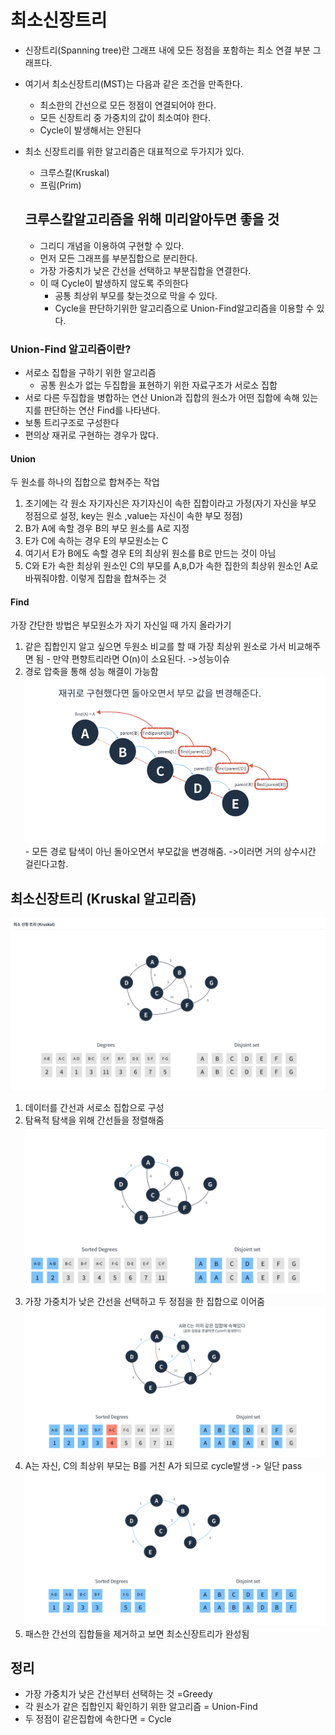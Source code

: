# 최소신장트리
* 신장트리(Spanning tree)란 그래프 내에 모든 정점을 포함하는 최소 연결 부분 그래프다.
* 여기서 최소신장트리(MST)는 다음과 같은 조건을 만족한다.
  * 최소한의 간선으로 모든 정점이 연결되어야 한다.
  * 모든 신장트리 중 가중치의 값이 최소여야 한다.
  * Cycle이 발생해서는 안된다
* 최소 신장트리를 위한 알고리즘은 대표적으로 두가지가 있다.
  * 크루스칼(Kruskal)
  * 프림(Prim)

  ## 크루스칼알고리즘을 위해 미리알아두면 좋을 것
  * 그리디 개념을 이용하여 구현할 수 있다.
  * 먼저 모든 그래프를 부분집합으로 분리한다.
  * 가장 가중치가 낮은 간선을 선택하고 부분집합을 연결한다.
  * 이 때 Cycle이 발생하지 않도록 주의한다
    * 공통 최상위 부모를 찾는것으로 막을 수 있다.
    * Cycle을 판단하기위한 알고리즘으로 Union-Find알고리즘을 이용할 수 있다.

### Union-Find 알고리즘이란?
  * 서로소 집합을 구하기 위한 알고리즘
    * 공통 원소가 없는 두집합을 표현하기 위한 자료구조가 서로소 집합
  * 서로 다른 두집합을 병합하는 연산 Union과 집합의 원소가 어떤 집합에 속해 있는지를
  판단하는 연산 Find를 나타낸다.
  * 보통 트리구조로 구성한다
  * 편의상 재귀로 구현하는 경우가 많다.

  #### Union
  두 원소를 하나의 집합으로 합쳐주는 작업
  1. 초기에는 각 원소 자기자신은 자기자신이 속한 집합이라고 가정(자기 자신을 부모 정점으로 설정, key는 원소 ,value는 자신이 속한 부모 정점)
  2. B가 A에 속할 경우 B의 부모 원소를 A로 지정
  3. E가 C에 속하는 경우 E의 부모원소는 C
  4. 여기서 E가 B에도 속할 경우 E의 최상위 원소를 B로 만드는 것이 아님
  5. C와 E가 속한 최상위 원소인 C의 부모를 A,`B`,D가 속한 집한의 최상위 원소인 A로 바꿔줘야함. 이렇게 집합을 합쳐주는 것

  #### Find
  가장 간단한 방법은 부모원소가 자기 자신일 때 가지 올라가기
  1. 같은 집합인지 알고 싶으면 두원소 비교를 할 때 가장 최상위 원소로 가서 비교해주면 됨
    - 만약 편향트리라면 O(n)이 소요된다. ->성능이슈
  2. 경로 압축을 통해 성능 해결이 가능함
  ![경로압축](./경로압축.png)
    - 모든 경로 탐색이 아닌 돌아오면서 부모값을 변경해줌. ->이러면 거의 상수시간 걸린다고함.


  ## 최소신장트리 (Kruskal 알고리즘)
  ![간선과서로소](./간선과서로소.png)
  1. 데이터를 간선과 서로소 집합으로 구성
  2. 탐욕적 탐색을 위해 간선들을 정렬해줌
  ![연결](./연결.png)
  3. 가장 가중치가 낮은 간선을  선택하고 두 정점을 한 집합으로 이어줌
  ![사이클](./사이클.png)
  4. A는 자신, C의 최상위 부모는 B를 거친 A가 되므로 cycle발생 -> 일단 pass
  ![완성](./완성.png)
  5. 패스한 간선의 집합들을 제거하고 보면 최소신장트리가 완성됨


## 정리
* 가장 가중치가 낮은 간선부터 선택하는 것 =Greedy
* 각 원소가 같은 집합인지 확인하기 위한 알고리즘 = Union-Find
* 두 정점이 같은집합에 속한다면 = Cycle